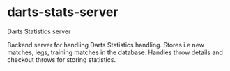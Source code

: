 # darts-stats-server
 Darts Statistics server

 Backend server for handling Darts Statistics handling. Stores i.e new matches, legs, training matches in the database.
 Handles throw details and checkout throws for storing statistics.
 
